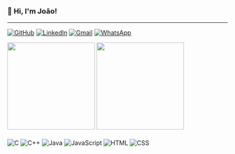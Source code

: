 ### 👋 Hi, I'm João!

---

[![GitHub](https://img.shields.io/badge/GitHub-100000?style=for-the-badge&logo=github&logoColor=white)](https://github.com/joaocostacalazans)
[![LinkedIn](https://img.shields.io/badge/LinkedIn-0077B5?style=for-the-badge&logo=linkedin&logoColor=white)](https://www.linkedin.com/in/#)
[![Gmail](https://img.shields.io/badge/Gmail-D14836?style=for-the-badge&logo=gmail&logoColor=white)](mailto:costacalazansjoao@gmail.com)
[![WhatsApp](https://img.shields.io/badge/WhatsApp-25D366?style=for-the-badge&logo=whatsapp&logoColor=white)](https://wa.me/5531987030467)

<div>
  <img height=200 src="https://github-readme-stats.vercel.app/api?username=joaocostacalazans&show_icons=true&theme=gotham"/>
  <img height=200 src="https://github-readme-stats.vercel.app/api/top-langs/?username=joaocostacalazans&layout=donut&theme=gotham"/>
</div>

<div style="display: inline_block"><br>
  <img align="center" alt="C" src="https://img.shields.io/badge/C-00599C?style=for-the-badge&logo=c&logoColor=white">
  <img align="center" alt="C++" src="https://img.shields.io/badge/C%2B%2B-00599C?style=for-the-badge&logo=c%2B%2B&logoColor=white">
  <img align="center" alt="Java" src="https://img.shields.io/badge/Java-ED8B00?style=for-the-badge&logo=openjdk&logoColor=white">
  <img align="center" alt="JavaScript" src="https://img.shields.io/badge/JavaScript-F7DF1E?style=for-the-badge&logo=javascript&logoColor=black">
  <img align="center" alt="HTML" src="https://img.shields.io/badge/HTML5-E34F26?style=for-the-badge&logo=html5&logoColor=white">
  <img align="center" alt="CSS" src="https://img.shields.io/badge/CSS3-1572B6?style=for-the-badge&logo=css3&logoColor=white">
</div>
